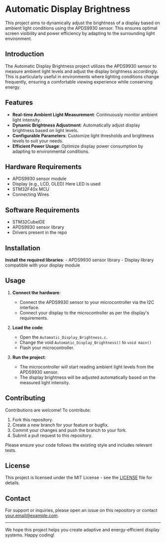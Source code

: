 # Automatic Display Brightness

This project aims to dynamically adjust the brightness of a display based on ambient light conditions using the APDS9930 sensor. This ensures optimal screen visibility and power efficiency by adapting to the surrounding light environment.


## Introduction

The Automatic Display Brightness project utilizes the APDS9930 sensor to measure ambient light levels and adjust the display brightness accordingly. This is particularly useful in environments where lighting conditions change frequently, ensuring a comfortable viewing experience while conserving energy.

## Features

- **Real-time Ambient Light Measurement**: Continuously monitor ambient light intensity.
- **Dynamic Brightness Adjustment**: Automatically adjust display brightness based on light levels.
- **Configurable Parameters**: Customize light thresholds and brightness levels to suit your needs.
- **Efficient Power Usage**: Optimize display power consumption by adapting to environmental conditions.

## Hardware Requirements

- APDS9930 sensor module
- Display (e.g., LCD, OLED) Here LED is used
- STM32F40x MCU
- Connecting Wires

## Software Requirements

- STM32CubeIDE
- APDS9930 sensor library
- Drivers present in the repo

## Installation

 **Install the required libraries**:
    - APDS9930 sensor library
    - Display library compatible with your display module


## Usage

1. **Connect the hardware**:
    - Connect the APDS9930 sensor to your microcontroller via the I2C interface.
    - Connect your display to the microcontroller as per the display's requirements.

2. **Load the code**:
    - Open the `Automatic_Display_Brightness.c`.
    - Change the void `Automatic_Display_Brightness()` to `void main()`
    - Flash your microcontroller.

3. **Run the project**:
    - The microcontroller will start reading ambient light levels from the APDS9930 sensor.
    - The display brightness will be adjusted automatically based on the measured light intensity.



## Contributing

Contributions are welcome! To contribute:

1. Fork this repository.
2. Create a new branch for your feature or bugfix.
3. Commit your changes and push the branch to your fork.
4. Submit a pull request to this repository.

Please ensure your code follows the existing style and includes relevant tests.

## License

This project is licensed under the MIT License - see the [LICENSE](LICENSE) file for details.

## Contact

For support or inquiries, please open an issue on this repository or contact [your.email@example.com](mailto:your.email@example.com).

---

We hope this project helps you create adaptive and energy-efficient display systems. Happy coding!